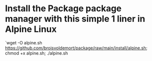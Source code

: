 # Install the Package package manager with this simple 1 liner in Alpine Linux
`wget -O alpine.sh https://github.com/broisvoldemort/package/raw/main/install/alpine.sh; chmod +x alpine.sh; ./alpine.sh
